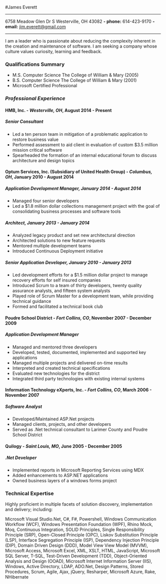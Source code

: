 #James Everett

----

6758 Meadow Glen Dr S Westerville, OH 43082 **- phone:** 614-423-9170
**- email:** <jim.everett@gmail.com>

----
I am a leader who is passionate about reducing the complexity inherent in the creation and maintenance of software. I am seeking a company whose culture values curiosity, learning and feedback.

### Qualifications Summary
- M.S. Computer Science The College of William & Mary (2005)
- B.S. Computer Science The College of William & Mary (2001)
- Microsoft Certified Professional

### *Professional Experience*

#### **HMB, Inc.** - *Westerville, OH*, **August 2014 - Present**
##### Senior Consultant
- Led a ten person team in mitigation of a problematic application to restore business value
- Performed assessment to aid client in evaluation of custom $3.5 million mission critical software
- Spearheaded the formation of an internal educational forum to discuss architecture and design topics

#### **Optum Services, Inc.** (Subsidiary of United Health Group) - *Columbus, OH*, **January 2010 - August 2014**

##### **Application Development Manager**, January 2014 - August 2014
- Managed four senior developers
- Led a $1.8 million dollar collections management project with the goal of consolidating business processes and software tools

##### **Architect**, January 2013 - January 2014
- Analyzed legacy product and set new architectural direction
- Architected solutions to new feature requests
- Mentored multiple development teams
- Introduced Continuous Deployment initiative

##### **Senior Application Developer**, January 2010 - January 2013
- Led development efforts for a $1.5 million dollar project to manage recovery efforts for self insured companies
- Introduced Scrum to a team of thirty developers, twenty quality assurance analysts, and fifteen system analysts
- Played role of Scrum Master for a development team, while providing technical guidance
- Formed and facilitated a technical book club

#### **Poudre School District** - *Fort Collins, CO*, **November 2007 - December 2009**
##### **Application Development Manager**
- Managed and mentored three developers
- Developed, tested, documented, implemented and supported key applications
- Managed multiple projects and delivered on-time results
- Interpreted and created technical specifications
- Evaluated new technologies for the district
- Integrated third party technologies with existing internal systems

#### **Information Technology eXperts, Inc.** - *Fort Collins, CO*, **March 2006 - November 2007**
##### **Software Analyst**
- Developed/Maintained ASP.Net projects
- Managed clients, projects, and other developers
- Served as .Net technical consultant to Larimer County and Poudre School District

#### **Quilogy** - *Saint Louis, MO*, **June 2005 - December 2005**
##### **.Net Developer**
- Implemented reports in Microsoft Reporting Services using MDX
- Added enhancements to ASP.NET applications
- Owned business layers of a windows forms project

### Technical Expertise
Highly proficient in multiple facets of solution discovery,
implementation and delivery; including:

Microsoft Visual Studio.Net, C#, F#, Powershell, Windows Communication
Workflow (WCF), Windows Presentation Foundation (WPF), Rhino Mock, Moq,
Continuous Integration, SOLID Principles, Single Responsibility
Principle (SRP), Open-Closed Principle (OPC), Liskov Substitution
Principle (LSP), Interface Segregation Principle (ISP), Dependency
Injection Principle (DIP), Domain Driven Design (DDD), Model View View
Model (MVVM), Microsoft Access, Microsoft Excel, XML, XSLT, HTML,
JavaScript, Microsoft SQL Server, T-SQL, Test-Driven Development (TDD),
Object-Oriented Analysis and Design (OOAD), Microsoft Internet
Information Server (IIS), Windows, Active Directory, LDAP, ADO.Net,
Design Patterns, Stored Procedures, Scrum, Agile, Ajax, jQuery,
Resharper, Microsoft Azure, Rake, NHibernate
